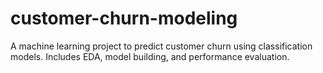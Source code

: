 # customer-churn-modeling
A machine learning project to predict customer churn using classification models. Includes EDA, model building, and performance evaluation.
